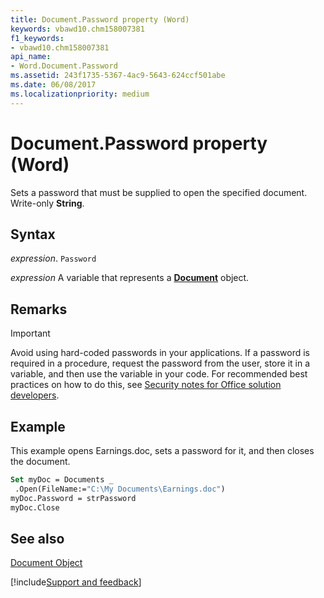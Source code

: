```yaml
---
title: Document.Password property (Word)
keywords: vbawd10.chm158007381
f1_keywords:
- vbawd10.chm158007381
api_name:
- Word.Document.Password
ms.assetid: 243f1735-5367-4ac9-5643-624ccf501abe
ms.date: 06/08/2017
ms.localizationpriority: medium
---
```



# Document.Password property (Word)

Sets a password that must be supplied to open the specified document. Write-only **String**.


## Syntax

_expression_. `Password`

_expression_ A variable that represents a **[Document](Word.Document.md)** object.


## Remarks

> [!IMPORTANT] 
> Avoid using hard-coded passwords in your applications. If a password is required in a procedure, request the password from the user, store it in a variable, and then use the variable in your code. For recommended best practices on how to do this, see [Security notes for Office solution developers](../Library-Reference/Concepts/security-notes-for-microsoft-office-solution-developers.md). 


## Example

This example opens Earnings.doc, sets a password for it, and then closes the document.


```vb
Set myDoc = Documents _ 
 .Open(FileName:="C:\My Documents\Earnings.doc") 
myDoc.Password = strPassword 
myDoc.Close
```


## See also


[Document Object](Word.Document.md)

[!include[Support and feedback](~/includes/feedback-boilerplate.md)]
